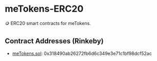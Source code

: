 # meTokens-ERC20
🪙 ERC20 smart contracts for meTokens.


## Contract Addresses (Rinkeby)

- [meTokens.sol](https://rinkeby.etherscan.io/address/0x318490ab26272fb6d6c349e3e71c1bf98dcf52ac#code): 0x318490ab26272fb6d6c349e3e71c1bf98dcf52ac